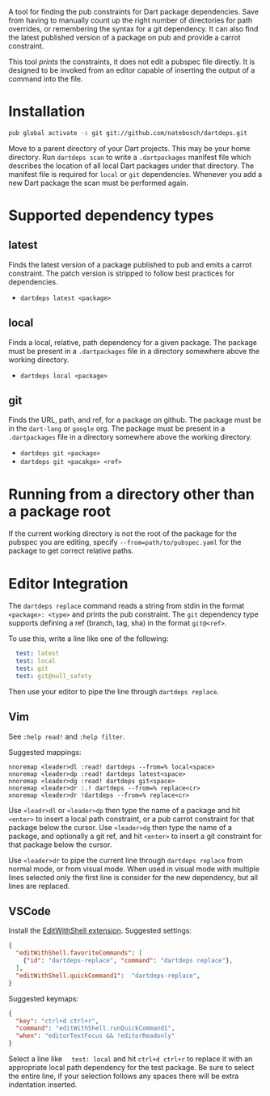 A tool for finding the pub constraints for Dart package dependencies. Save from
having to manually count up the right number of directories for path overrides,
or remembering the syntax for a git dependency. It can also find the latest
published version of a package on pub and provide a carrot constraint.

This tool _prints_ the constraints, it does not edit a pubspec file directly. It
is designed to be invoked from an editor capable of inserting the output of a
command into the file.

# Installation

```sh
pub global activate -s git git://github.com/natebosch/dartdeps.git
```

Move to a parent directory of your Dart projects. This may be your home
directory. Run `dartdeps scan` to write a `.dartpackages` manifest file which
describes the location of all local Dart packages under that directory. The
manifest file is required for `local` or `git` dependencies. Whenever you add a
new Dart package the scan must be performed again.

# Supported dependency types

## latest

Finds the latest version of a package published to pub and emits a carrot
constraint. The patch version is stripped to follow best practices for
dependencies.

- `dartdeps latest <package>`

## local

Finds a local, relative, path dependency for a given package. The package must
be present in a `.dartpackages` file in a directory somewhere above the working
directory.

- `dartdeps local <package>`

## git

Finds the URL, path, and ref, for a package on github. The package must be in
the `dart-lang` or `google` org. The package must be present in a
`.dartpackages` file in a directory somewhere above the working directory.

- `dartdeps git <package>`
- `dartdeps git <pacakge> <ref>`

# Running from a directory other than a package root

If the current working directory is not the root of the package for the pubspec
you are editing, specify `--from=path/to/pubspec.yaml` for the package to get
correct relative paths.

# Editor Integration

The `dartdeps replace` command reads a string from stdin in the format
`<package>: <type>` and prints the pub constraint. The `git` dependency type
supports defining a ref (branch, tag, sha) in the format `git@<ref>`.

To use this, write a line like one of the following:

```yaml
  test: latest
  test: local
  test: git
  test: git@null_safety
```

Then use your editor to pipe the line through `dartdeps replace`.

## Vim

See `:help read!` and `:help filter`.

Suggested mappings:

```viml
nnoremap <leader>dl :read! dartdeps --from=% local<space>
nnoremap <leader>dp :read! dartdeps latest<space>
nnoremap <leader>dg :read! dartdeps git<space>
nnoremap <leader>dr :.! dartdeps --from=% replace<cr>
xnoremap <leader>dr !dartdeps --from=% replace<cr>
```

Use `<leadr>dl` or `<leader>dp` then type the name of a package and hit
`<enter>` to insert a local path constraint, or a pub carrot constraint for that
package below the cursor. Use `<leader>dg` then type the name of a package, and
optionally a git ref, and hit `<enter>` to insert a git constraint for that
package below the cursor.

Use `<leader>dr` to pipe the current line through `dartdeps replace` from normal
mode, or from visual mode. When used in visual mode with multiple lines selected
only the first line is consider for the new dependency, but all lines are
replaced.

## VSCode

Install the [EditWithShell extension][EditWithShell]. Suggested settings:

```json
{
  "editWithShell.favoriteCommands": [
    {"id": "dartdeps-replace", "command": "dartdeps replace"},
  ],
  "editWithShell.quickCommand1":  "dartdeps-replace",
}
```

Suggested keymaps:

```json
{
  "key": "ctrl+d ctrl+r",
  "command": "editWithShell.runQuickCommand1",
  "when": "editorTextFocus && !editorReadonly"
}
```

Select a line like `  test: local` and hit `ctrl+d ctrl+r` to replace it with an
appropriate local path dependency for the test package. Be sure to select the
entire line, if your selection follows any spaces there will be extra
indentation inserted.

[EditWithShell]: https://marketplace.visualstudio.com/items?itemName=ryu1kn.edit-with-shell
